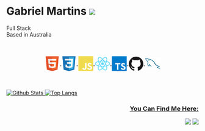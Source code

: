 # Gabriel Martins <img src="https://raw.githubusercontent.com/aemmadi/aemmadi/master/wave.gif" width="30px">

Full Stack<br>
Based in Australia<br><br><br>





<div align="center" >
<a  href="https://github.com/gdlmartins">
    

 
  <img align="center" alt="HTML" height="40" width="40" src="https://raw.githubusercontent.com/devicons/devicon/master/icons/html5/html5-original.svg">
  <img align="center" alt="CSS" height="40" width="40" src="https://raw.githubusercontent.com/devicons/devicon/master/icons/css3/css3-original.svg">
     <img align="center" alt="JS" height="40" width="40" src="https://raw.githubusercontent.com/devicons/devicon/master/icons/javascript/javascript-plain.svg">  
  <img align="center" alt="React" height="40" width="40" src="https://raw.githubusercontent.com/devicons/devicon/master/icons/react/react-original.svg">
      <img  align="center" alt="TypeScript" height="40" width="40" src="https://raw.githubusercontent.com/devicons/devicon/master/icons/typescript/typescript-original.svg">
          <img  align="center" alt="github" height="40" width="40" src="https://raw.githubusercontent.com/devicons/devicon/master/icons/github/github-original.svg">
      <img align="center" alt="MySQL" height="30" width="40" src="https://raw.githubusercontent.com/devicons/devicon/master/icons/mysql/mysql-original.svg">
    

    

</div><br/><br/>


![Github Stats](https://github-readme-stats.vercel.app/api?username=gdlmartins&count_private=true&show_icons=true&include_all_commits=true)
![Top Langs](https://github-readme-stats.vercel.app/api/top-langs/?username=gdlmartins&hide=TeX&layout=compact)






 <div align="right">

### You Can Find Me Here: 
   
    

<a href = "mailto:gdlmartins@gmail.com"><img src="https://img.shields.io/badge/Gmail-D14836?style=for-the-badge&logo=gmail&logoColor=white" target="_blank"></a>
<a href="https://www.linkedin.com/in/gabriel-martins-71438541/" target="_blank"><img src="https://img.shields.io/badge/-LinkedIn-%230077B5?style=for-the-badge&logo=linkedin&logoColor=white" target="_blank"></a>   
     
 
    

    
   
 


